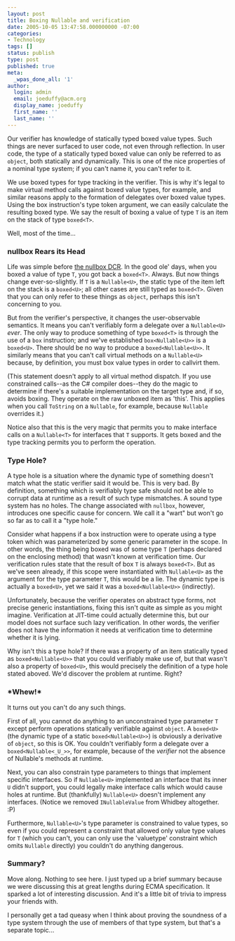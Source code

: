 ```yaml
---
layout: post
title: Boxing Nullable and verification
date: 2005-10-05 13:47:58.000000000 -07:00
categories:
- Technology
tags: []
status: publish
type: post
published: true
meta:
  _wpas_done_all: '1'
author:
  login: admin
  email: joeduffy@acm.org
  display_name: joeduffy
  first_name: ''
  last_name: ''
---
```

Our verifier has knowledge of statically typed boxed value types. Such things
are never surfaced to user code, not even through reflection. In user code, the
type of a statically typed boxed value can only be referred to as `object`,
both statically and dynamically. This is one of the nice properties of a
nominal type system; if you can't name it, you can't refer to it.

We use boxed types for type tracking in the verifier. This is why it's legal to
make virtual method calls against boxed value types, for example, and similar
reasons apply to the formation of delegates over boxed value types. Using the
box instruction's type token argument, we can easily calculate the resulting
boxed type. We say the result of boxing a value of type `T` is an item on the
stack of type `boxed<T>`.

Well, most of the time...

### nullbox Rears its Head

Life was simple before [the nullbox
DCR](http://www.bluebytesoftware.com/blog/PermaLink.aspx?guid=104175ad-2448-4607-bd12-4b02f877fe29).
In the good ole' days, when you boxed a value of type `T`, you got back a
`boxed<T>`. Always. But now things change ever-so-slightly. If `T` is a
`Nullable<U>`, the static type of the item left on the stack is a `boxed<U>`;
all other cases are still typed as `boxed<T>`. Given that you can only refer to
these things as `object`, perhaps this isn't concerning to you.

But from the verifier's perspective, it changes the user-observable semantics.
It means you can't verifiably form a delegate over a `Nullable<U>` _ever_. The
only way to produce something of type `boxed<T>` is through the use of a `box`
instruction; and we've established `box<Nullable<U>>` is a `boxed<U>`. There
should be no way to produce a `boxed<Nullable<U>>`. It similarly means that you
can't call virtual methods on a `Nullable<U>` because, by definition, you must
box value types in order to callvirt them.

(This statement doesn't apply to all virtual method dispatch. If you use
constrained calls--as the C# compiler does--they do the magic to determine if
there's a suitable implementation on the target type and, if so, avoids boxing.
They operate on the raw unboxed item as 'this'. This applies when you call
`ToString` on a `Nullable`, for example, because `Nullable` overrides it.)

Notice also that this is the very magic that permits you to make interface
calls on a `Nullable<T>` for interfaces that `T` supports. It gets boxed and the
type tracking permits you to perform the operation.

### Type Hole?

A type hole is a situation where the dynamic type of something doesn't match
what the static verifier said it would be. This is very bad. By definition,
something which is verifiably type safe should not be able to corrupt data at
runtime as a result of such type mismatches. A sound type system has no holes.
The change associated with `nullbox`, however, introduces one specific cause for
concern. We call it a "wart" but won't go so far as to call it a "type hole."

Consider what happens if a box instruction were to operate using a type token
which was parameterized by some generic parameter in the scope. In other words,
the thing being boxed was of some type `T` (perhaps declared on the enclosing
method) that wasn't known at verification time. Our verification rules state
that the result of box `T` is always `boxed<T>`. But as we've seen already,
if this scope were instantiated with `Nullable<U>` as the argument for the type
parameter `T`, this would be a lie. The dynamic type is actually a `boxed<U>`,
yet we said it was a `boxed<Nullable<U>>` (indirectly).

Unfortunately, because the verifier operates on abstract type forms, not
precise generic instantiations, fixing this isn't quite as simple as you might
imagine. Verification at JIT-time could actually determine this, but our model
does not surface such lazy verification. In other words, the verifier does not
have the information it needs at verification time to determine whether it is
lying.

Why isn't this a type hole? If there was a property of an item statically typed
as `boxed<Nullable<U>>` that you could verifiably make use of, but that wasn't
also a property of `boxed<U>`, this would precisely the definition of a type
hole stated aboved. We'd discover the problem at runtime. Right?

### \*Whew!\*

It turns out you can't do any such things.

First of all, you cannot do anything to an unconstrained type parameter `T`
except perform operations statically verifiable against `object`. A `boxed<U>`
(the dynamic type of a static `boxed<Nullable<U>>`) is obviously a derivative
of `object`, so this is OK. You couldn't verifiably form a delegate over a
`boxed<Nullable<_U_>>`, for example, because of the _verifier_ not the absence of
Nullable's methods at runtime.

Next, you can also constrain type parameters to things that implement specific
interfaces. So if `Nullable<U>` implemented an interface that its inner `U`
didn't support, you could legally make interface calls which would cause holes
at runtime. But (thankfully) `Nullable<U>` doesn't implement any interfaces.
(Notice we removed `INullableValue` from Whidbey altogether. :P)

Furthermore, `Nullable<U>`'s type parameter is constrained to value types, so
even if you could represent a constraint that allowed only value type values
for `T` (which you can't, you can only use the 'valuetype' constraint which
omits `Nullable` directly) you couldn't do anything dangerous.

### Summary?

Move along. Nothing to see here. I just typed up a brief summary because we
were discussing this at great lengths during ECMA specification. It sparked a
lot of interesting discussion. And it's a little bit of trivia to impress your
friends with.

I personally get a tad queasy when I think about proving the soundness of a
type system through the use of members of that type system, but that's a
separate topic...

